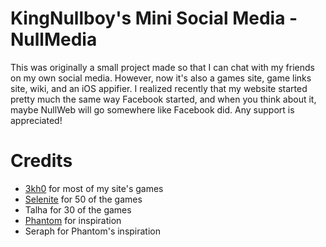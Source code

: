 # KingNullboy's Mini Social Media - NullMedia
This was originally a small project made so that I can chat with my friends on my own social media. However, now it's also a games site, game links site, wiki, and an iOS appifier. I realized recently that my website started pretty much the same way Facebook started, and when you think about it, maybe NullWeb will go somewhere like Facebook did. Any support is appreciated!

# Credits
 - [3kh0](https://3kh0.github.io/) for most of my site's games
 - [Selenite](https://selenite.cc/) for 50 of the games
 - Talha for 30 of the games
 - [Phantom](https://phantom.quenq.org/) for inspiration
 - Seraph for Phantom's inspiration